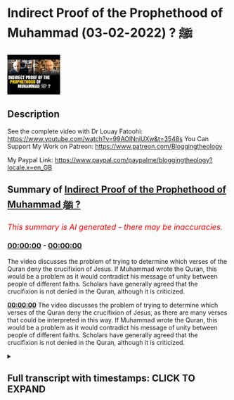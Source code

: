 # Indirect Proof of the Prophethood of Muhammad ﷺ ? (2022-02-03)

![alt Indirect Proof of the Prophethood of Muhammad ﷺ ?](FgAMysWHCvo.jpg "Indirect Proof of the Prophethood of Muhammad ﷺ ?")

## Description

See the complete video with Dr Louay Fatoohi: https://www.youtube.com/watch?v=99AOlNniUXw&t=3548s
You Can Support My Work on Patreon:
https://www.patreon.com/Bloggingtheology

My Paypal Link: 
https://www.paypal.com/paypalme/bloggingtheology?locale.x=en_GB

## Summary of [Indirect Proof of the Prophethood of Muhammad ﷺ ?](https://www.youtube.com/watch?v=FgAMysWHCvo)


*<span style="color:red; font-size:125%">This summary is AI generated - there may be inaccuracies</span>. [](/)*

### [00:00:00](https://www.youtube.com/watch?v=FgAMysWHCvo&t=0) - [00:00:00](https://www.youtube.com/watch?v=FgAMysWHCvo&t=0)

The video discusses the problem of trying to determine which verses of the Quran deny the crucifixion of Jesus. If Muhammad wrote the Quran, this would be a problem as it would contradict his message of unity between people of different faiths. Scholars have generally agreed that the crucifixion is not denied in the Quran, although it is criticized.

**[00:00:00](https://www.youtube.com/watch?v=FgAMysWHCvo&t=0)** The video discusses the problem of trying to determine which verses of the Quran deny the crucifixion of Jesus, as there are many verses that could be interpreted in this way. If Muhammad wrote the Quran, this would be a problem as it would contradict his message of unity between people of different faiths. Scholars have generally agreed that the crucifixion is not denied in the Quran, although it is criticized.

<details><summary><h2>Full transcript with timestamps: CLICK TO EXPAND</h2></summary>

[0:00:02](https://youtu.be/FgAMysWHCvo?t=2) now there's a problem here uh for if  
[0:00:05](https://youtu.be/FgAMysWHCvo?t=5) somebody believes that  
[0:00:07](https://youtu.be/FgAMysWHCvo?t=7) the quran was  
[0:00:09](https://youtu.be/FgAMysWHCvo?t=9) is divine um was inspired by god then  
[0:00:14](https://youtu.be/FgAMysWHCvo?t=14) they would argue that the quran is  
[0:00:16](https://youtu.be/FgAMysWHCvo?t=16) correct jesus was not crucified  
[0:00:18](https://youtu.be/FgAMysWHCvo?t=18) um and then and and the crucifixion  
[0:00:21](https://youtu.be/FgAMysWHCvo?t=21) story is just um false  
[0:00:24](https://youtu.be/FgAMysWHCvo?t=24) but  
[0:00:25](https://youtu.be/FgAMysWHCvo?t=25) for those who think that  
[0:00:28](https://youtu.be/FgAMysWHCvo?t=28) the quran was  
[0:00:31](https://youtu.be/FgAMysWHCvo?t=31) authored by muhammad  
[0:00:33](https://youtu.be/FgAMysWHCvo?t=33) there's actually a problem there  
[0:00:36](https://youtu.be/FgAMysWHCvo?t=36) so if muhammad  
[0:00:38](https://youtu.be/FgAMysWHCvo?t=38) wrote  
[0:00:39](https://youtu.be/FgAMysWHCvo?t=39) the  
[0:00:40](https://youtu.be/FgAMysWHCvo?t=40) the quran  
[0:00:42](https://youtu.be/FgAMysWHCvo?t=42) here's the question  
[0:00:45](https://youtu.be/FgAMysWHCvo?t=45) there are actually serious  
[0:00:49](https://youtu.be/FgAMysWHCvo?t=49) issues for him something that both  
[0:00:52](https://youtu.be/FgAMysWHCvo?t=52) groups who are concerned with jesus  
[0:00:54](https://youtu.be/FgAMysWHCvo?t=54) agree on  
[0:00:55](https://youtu.be/FgAMysWHCvo?t=55) so the jews say  
[0:00:57](https://youtu.be/FgAMysWHCvo?t=57) we killed him  
[0:00:59](https://youtu.be/FgAMysWHCvo?t=59) and the christians say  
[0:01:00](https://youtu.be/FgAMysWHCvo?t=60) we killed him  
[0:01:02](https://youtu.be/FgAMysWHCvo?t=62) he's at the same time trying to attract  
[0:01:05](https://youtu.be/FgAMysWHCvo?t=65) both grooves  
[0:01:06](https://youtu.be/FgAMysWHCvo?t=66) the killing of the chris of jesus is of  
[0:01:09](https://youtu.be/FgAMysWHCvo?t=69) no significance to him to the quran  
[0:01:13](https://youtu.be/FgAMysWHCvo?t=73) be trying to unify all of those  
[0:01:15](https://youtu.be/FgAMysWHCvo?t=75) yet he comes out with what looks like a  
[0:01:18](https://youtu.be/FgAMysWHCvo?t=78) statement that stands in the face of  
[0:01:20](https://youtu.be/FgAMysWHCvo?t=80) history everybody he knew every jew  
[0:01:23](https://youtu.be/FgAMysWHCvo?t=83) every christian believed that jesus was  
[0:01:25](https://youtu.be/FgAMysWHCvo?t=85) a crucified and he's trying to tell them  
[0:01:27](https://youtu.be/FgAMysWHCvo?t=87) we believe in the same god i believe in  
[0:01:29](https://youtu.be/FgAMysWHCvo?t=89) the torah and the injil jesus is so and  
[0:01:32](https://youtu.be/FgAMysWHCvo?t=92) so moses is so-and-so however  
[0:01:35](https://youtu.be/FgAMysWHCvo?t=95) what you say about this particular issue  
[0:01:37](https://youtu.be/FgAMysWHCvo?t=97) i'm disagreeing with what sense does  
[0:01:40](https://youtu.be/FgAMysWHCvo?t=100) that mean i think it's actually a very  
[0:01:41](https://youtu.be/FgAMysWHCvo?t=101) very good point and there's even that  
[0:01:42](https://youtu.be/FgAMysWHCvo?t=102) verse in the quran says to people  
[0:01:44](https://youtu.be/FgAMysWHCvo?t=104) let us come to common terms he's  
[0:01:46](https://youtu.be/FgAMysWHCvo?t=106) inviting them to come to an agreement so  
[0:01:49](https://youtu.be/FgAMysWHCvo?t=109) the emphasis here is on consensus let us  
[0:01:51](https://youtu.be/FgAMysWHCvo?t=111) understand what we share in common and  
[0:01:54](https://youtu.be/FgAMysWHCvo?t=114) then you come across this verse which is  
[0:01:56](https://youtu.be/FgAMysWHCvo?t=116) so counterintuitive in some ways if  
[0:01:58](https://youtu.be/FgAMysWHCvo?t=118) particularly if you're a christian um in  
[0:02:01](https://youtu.be/FgAMysWHCvo?t=121) in denying the crucifixion so why would  
[0:02:04](https://youtu.be/FgAMysWHCvo?t=124) muhammad inverted commas being the  
[0:02:06](https://youtu.be/FgAMysWHCvo?t=126) supposed author of the quran what motive  
[0:02:08](https://youtu.be/FgAMysWHCvo?t=128) would you have for including a verse  
[0:02:10](https://youtu.be/FgAMysWHCvo?t=130) which really puts the the spoke in the  
[0:02:13](https://youtu.be/FgAMysWHCvo?t=133) wheels of this whole agenda of let us  
[0:02:15](https://youtu.be/FgAMysWHCvo?t=135) agree let us come to common terms does  
[0:02:17](https://youtu.be/FgAMysWHCvo?t=137) it make any sense as you say absolutely  
[0:02:20](https://youtu.be/FgAMysWHCvo?t=140) it basically dents um the credibility of  
[0:02:23](https://youtu.be/FgAMysWHCvo?t=143) the quran  
[0:02:24](https://youtu.be/FgAMysWHCvo?t=144) because they think this is a simple  
[0:02:27](https://youtu.be/FgAMysWHCvo?t=147) basic historical fact how do we know  
[0:02:30](https://youtu.be/FgAMysWHCvo?t=150) well the quran since then has always  
[0:02:33](https://youtu.be/FgAMysWHCvo?t=153) been criticized on this particular point  
[0:02:36](https://youtu.be/FgAMysWHCvo?t=156) the  
[0:02:37](https://youtu.be/FgAMysWHCvo?t=157) the claim the store claim that has  
[0:02:39](https://youtu.be/FgAMysWHCvo?t=159) received the most criticism from  
[0:02:41](https://youtu.be/FgAMysWHCvo?t=161) scholars non-scholars is the crucifixion  
[0:02:43](https://youtu.be/FgAMysWHCvo?t=163) of jesus  
[0:02:44](https://youtu.be/FgAMysWHCvo?t=164) now he comes out and basically puts out  
[0:02:47](https://youtu.be/FgAMysWHCvo?t=167) the statement that he would make kind of  
[0:02:49](https://youtu.be/FgAMysWHCvo?t=169) if you like threaten  
[0:02:51](https://youtu.be/FgAMysWHCvo?t=171) his whole message  
[0:02:52](https://youtu.be/FgAMysWHCvo?t=172) and mission because  
[0:02:54](https://youtu.be/FgAMysWHCvo?t=174) this is an indirect argument for the  
[0:02:56](https://youtu.be/FgAMysWHCvo?t=176) authenticity of the problem because if  
[0:02:57](https://youtu.be/FgAMysWHCvo?t=177) he was a charlatan if he was a fake a  
[0:02:59](https://youtu.be/FgAMysWHCvo?t=179) fraud then he wouldn't use a verse of  
[0:03:01](https://youtu.be/FgAMysWHCvo?t=181) course which threatened to jeopardize  
[0:03:04](https://youtu.be/FgAMysWHCvo?t=184) his successful proselytizing of  
[0:03:06](https://youtu.be/FgAMysWHCvo?t=186) christians for example why would he do  
[0:03:08](https://youtu.be/FgAMysWHCvo?t=188) that he would  
[0:03:09](https://youtu.be/FgAMysWHCvo?t=189) no no one would do that so that kind of  
[0:03:11](https://youtu.be/FgAMysWHCvo?t=191) suggests indirectly that that he is uh  
[0:03:14](https://youtu.be/FgAMysWHCvo?t=194) but putting the truth over uh any  
[0:03:17](https://youtu.be/FgAMysWHCvo?t=197) interests of a self-aggrandizement or  
[0:03:20](https://youtu.be/FgAMysWHCvo?t=200) any fraudulent claim to prophethood  
[0:03:23](https://youtu.be/FgAMysWHCvo?t=203) that that paul unless you actually go  
[0:03:26](https://youtu.be/FgAMysWHCvo?t=206) out to try and prove that the quran does  
[0:03:29](https://youtu.be/FgAMysWHCvo?t=209) not deny the crucifixion  
[0:03:31](https://youtu.be/FgAMysWHCvo?t=211) so that's one way out of this dilemma so  
[0:03:33](https://youtu.be/FgAMysWHCvo?t=213) we are in a corner  
[0:03:35](https://youtu.be/FgAMysWHCvo?t=215) but there is a way out of it if we  
[0:03:38](https://youtu.be/FgAMysWHCvo?t=218) actually say the quran does not deny the  
[0:03:40](https://youtu.be/FgAMysWHCvo?t=220) crucifixion  
[0:03:42](https://youtu.be/FgAMysWHCvo?t=222) um  
[0:03:43](https://youtu.be/FgAMysWHCvo?t=223) any advantages of denying the  
[0:03:45](https://youtu.be/FgAMysWHCvo?t=225) crucifixion while history tells us none  
[0:03:47](https://youtu.be/FgAMysWHCvo?t=227) absolutely none 14th century of  
[0:03:50](https://youtu.be/FgAMysWHCvo?t=230) criticism disagreement um  
[0:03:53](https://youtu.be/FgAMysWHCvo?t=233) you know accusing the creator of the  
[0:03:55](https://youtu.be/FgAMysWHCvo?t=235) quran absolutely none that's that's  
[0:03:57](https://youtu.be/FgAMysWHCvo?t=237) really what we  
[0:03:59](https://youtu.be/FgAMysWHCvo?t=239) what we have here  

</details>
